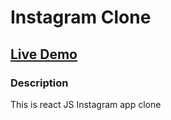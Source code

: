 # Instagram Clone

## [Live Demo](https://instagramapp-2b4d9.web.app/)

### Description

This is react JS Instagram app clone

